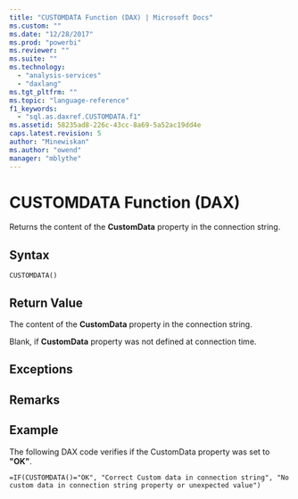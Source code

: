 ```yaml
---
title: "CUSTOMDATA Function (DAX) | Microsoft Docs"
ms.custom: ""
ms.date: "12/28/2017"
ms.prod: "powerbi"
ms.reviewer: ""
ms.suite: ""
ms.technology: 
  - "analysis-services"
  - "daxlang"
ms.tgt_pltfrm: ""
ms.topic: "language-reference"
f1_keywords: 
  - "sql.as.daxref.CUSTOMDATA.f1"
ms.assetid: 58235ad8-226c-43cc-8a69-5a52ac19dd4e
caps.latest.revision: 5
author: "Minewiskan"
ms.author: "owend"
manager: "mblythe"
---
```

# CUSTOMDATA Function (DAX)
Returns the content of the **CustomData** property in the connection string.  
  
## Syntax  
  
```  
CUSTOMDATA()  
```  
  
## Return Value  
The content of the **CustomData** property in the connection string.  
  
Blank, if **CustomData** property was not defined at connection time.  
  
## Exceptions  
  
## Remarks  
  
## Example  
The following DAX code verifies if the CustomData property was set to **"OK"**.  
  
```  
=IF(CUSTOMDATA()="OK", "Correct Custom data in connection string", "No custom data in connection string property or unexpected value")  
```  
